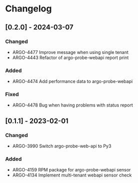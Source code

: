 # Changelog

## [0.2.0] - 2024-03-07

### Changed

* ARGO-4477 Improve message when using single tenant
* ARGO-4443 Refactor of argo-probe-webapi report print

### Added

* ARGO-4474 Add performance data to argo-probe-webapi

### Fixed

* ARGO-4478 Bug when having problems with status report

## [0.1.1] - 2023-02-01

### Changed

* ARGO-3990 Switch argo-probe-web-api to Py3

### Added

* ARGO-4159 RPM package for argo-probe-webapi sensor
* ARGO-4134 Implement multi-tenant webapi sensor check
